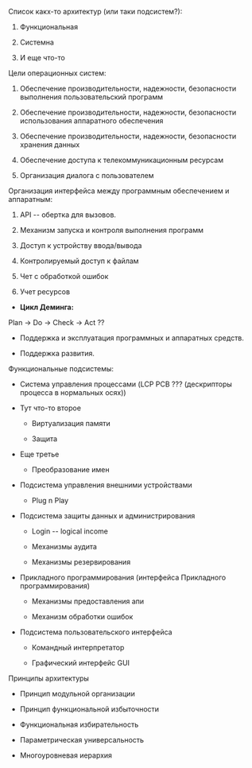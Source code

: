 Список какх-то архитектур (или таки подсистем?):

1.  Функциональная

2.  Системна

3.  И еще что-то

Цели операционных систем:

1.  Обеспечение производительности, надежности, безопасности выполнения
    пользовательский программ

2.  Обеспечение производительности, надежности, безопасности
    использования аппаратного обеспечения

3.  Обеспечение производительности, надежности, безопасности хранения
    данных

4.  Обеспечение доступа к телекоммуникационным ресурсам

5.  Организация диалога с пользователем

Организация интерфейса между программным обеспечением и аппаратным:

1.  API -- обертка для вызовов.

2.  Механизм запуска и контроля выполнения программ

3.  Доступ к устройству ввода/вывода

4.  Контролируемый доступ к файлам

5.  Чет с обработкой ошибок

6.  Учет ресурсов

-   **Цикл Деминга:**

Plan -\> Do -\> Check -\> Act ??

-   Поддержка и эксплуатация программных и аппаратных средств.

-   Поддержка развития.

Функциональные подсистемы:

-   Система управления процессами (LCP PCB ??? (дескрипторы процесса в
    нормальных осях))

-   Тут что-то второе

    -   Виртуализация памяти

    -   Защита

-   Еще третье

    -   Преобразование имен

-   Подсистема управления внешними устройствами

    -   Plug n Play

-   Подсистема защиты данных и администрирования

    -   Login -- logical income

    -   Механизмы аудита

    -   Механизмы резервирования

-   Прикладного программирования (интерфейса Прикладного
    программирования)

    -   Механизмы предоставления апи

    -   Механизм обработки ошибок

-   Подсистема пользовательского интерфейса

    -   Командный интерпретатор

    -   Графический интерфейс GUI

Принципы архитектуры

-   Принцип модульной организации

-   Принцип функциональной избыточности

-   Функциональная избирательность

-   Параметрическая универсальность

-   Многоуровневая иерархия
